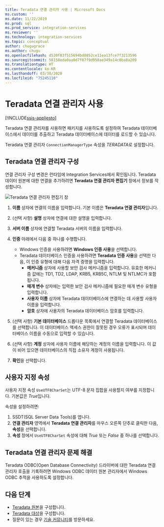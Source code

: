 ```yaml
---
title: Teradata 연결 관리자 사용 | Microsoft Docs
ms.custom: ''
ms.date: 11/22/2019
ms.prod: sql
ms.prod_service: integration-services
ms.reviewer: ''
ms.technology: integration-services
ms.topic: conceptual
author: chugugrace
ms.author: chugu
ms.openlocfilehash: d520f83f515694bd8852ce11ea13fce7f3213596
ms.sourcegitcommit: 58158eda0aa0d7f87f9d958ae349a14c0ba8a209
ms.translationtype: HT
ms.contentlocale: ko-KR
ms.lasthandoff: 03/30/2020
ms.locfileid: "75245118"
---
```

# <a name="use-the-teradata-connection-manager"></a>Teradata 연결 관리자 사용

[!INCLUDE[ssis-appliesto](../../includes/ssis-appliesto-ssvrpluslinux-asdb-asdw-xxx.md)]

Teradata 연결 관리자를 사용하면 패키지를 사용하도록 설정하여 Teradata 데이터베이스에서 데이터를 추출하고 Teradata 데이터베이스에 데이터를 로드할 수 있습니다.

Teradata 연결 관리자 `ConnectionManagerType` 속성을 *TERADATA*로 설정합니다.

## <a name="configure-the-teradata-connection-manager"></a>Teradata 연결 관리자 구성

연결 관리자 구성 변경은 런타임에 Integration Services에서 확인됩니다. Teradata 데이터 원본에 대한 연결을 추가하려면 **Teradata 연결 관리자 편집기** 창에서 정보를 작성합니다.

![Teradata 연결 관리자 편집기 창](media/teradata-connection-manager.png)

1. **이름** 상자에 연결의 이름을 입력합니다. 기본 이름은 **Teradata 연결 관리자**입니다.

1. (선택 사항) **설명** 상자에 연결에 대한 설명을 입력합니다.

1. **서버 이름** 상자에 연결할 Teradata 서버의 이름을 입력합니다.

1. **인증** 아래에서 다음 중 하나를 수행합니다.

   - Windows 인증을 사용하려면 **Windows 인증 사용**을 선택합니다.
   - Teradata 데이터베이스 인증을 사용하려면 **Teradata 인증 사용**을 선택한 다음, 이 인증 유형에 대해 다음 자격 증명을 입력합니다.
     - **메커니즘** 상자에 사용할 보안 검사 메커니즘을 입력합니다. 유효한 메커니즘 값에는 TD1, TD2, LDAP, KRB5, KRB5C, NTLM 및 NTLMC가 포함됩니다.
     - **매개 변수** 상자에는 입력한 보안 검사 메커니즘에 필요한 매개 변수 유형을 입력합니다.
     - **사용자 이름** 상자에 Teradata 데이터베이스에 연결하는 데 사용할 사용자 이름을 입력합니다.  
     - **암호** 상자에 사용자의 Teradata 데이터베이스 암호를 입력합니다.

1. (선택 사항) **기본 데이터베이스** 드롭다운 목록에서 연결할 Teradata 데이터베이스를 선택합니다. 이 데이터베이스 액세스 권한이 잘못된 경우 오류가 표시되며 데이터베이스 이름을 수동으로 입력할 수 있습니다.

1. (선택 사항) **계정** 상자에 사용자 이름에 해당하는 계정의 이름을 입력합니다. 이 값이 비어 있으면 데이터베이스의 직접 소유자 계정이 사용됩니다.
1. **확인**을 선택합니다.

## <a name="custom-property"></a>사용자 지정 속성

사용자 지정 속성 `UseUTF8CharSet`는 UTF-8 문자 집합을 사용할지 여부를 지정합니다. 기본값은 *True*입니다.

속성을 설정하려면:

1. SSDT(SQL Server Data Tools)를 엽니다.
1. **연결 관리자** 영역에서 **Teradata 연결 관리자**를 마우스 오른쪽 단추로 클릭한 다음, **속성**을 선택합니다.
1. **속성** 창에서 `UseUTF8CharSet` 속성에 대해 *True* 또는 *False* 중 하나를 선택합니다.

## <a name="troubleshoot-the-teradata-connection-manager"></a>Teradata 연결 관리자 문제 해결

Teradata ODBC(Open Database Connectivity) 드라이버에 대한 Teradata 연결 관리자 호출을 기록하려면 Windows ODBC 데이터 원본 관리자에서 Windows ODBC 추적을 사용하도록 설정합니다.

## <a name="next-steps"></a>다음 단계

- [Teradata 원본](teradata-source.md)을 구성합니다.
- [Teradata 대상](teradata-destination.md)을 구성합니다.
- 질문이 있는 경우 [기술 커뮤니티](https://aka.ms/AA5u35j)를 방문하세요.
